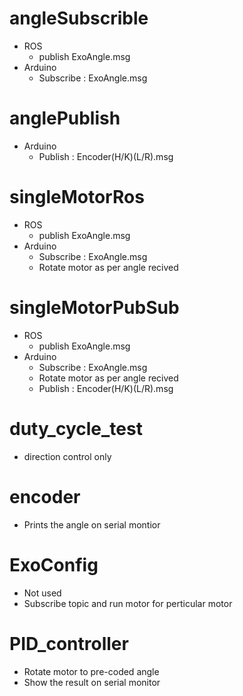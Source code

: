 # angleSubscrible 
- ROS 
    - publish ExoAngle.msg
- Arduino 
    - Subscribe : ExoAngle.msg
# anglePublish
- Arduino 
    - Publish : Encoder(H/K)(L/R).msg
# singleMotorRos 
- ROS 
    - publish ExoAngle.msg
- Arduino 
    - Subscribe : ExoAngle.msg
    - Rotate motor as per angle recived 
# singleMotorPubSub
- ROS 
    - publish ExoAngle.msg
- Arduino 
    - Subscribe : ExoAngle.msg
    - Rotate motor as per angle recived 
    - Publish : Encoder(H/K)(L/R).msg
# duty_cycle_test 
- direction control only
# encoder 
- Prints the angle on serial montior
# ExoConfig 
- Not used 
- Subscribe topic and run motor for perticular motor
# PID_controller
- Rotate motor to pre-coded angle
- Show the result on serial monitor